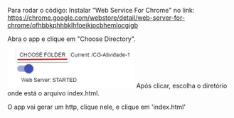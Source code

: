 Para rodar o código:
Instalar "Web Service For Chrome" no link:<br/>
https://chrome.google.com/webstore/detail/web-server-for-chrome/ofhbbkphhbklhfoeikjpcbhemlocgigb

Abra o app e clique em "Choose Directory".<br />
![Alt text](/readme_images/folder.jpg?raw=true)
Após clicar, escolha o diretório onde está o arquivo index.html.<br />

O app vai gerar um http, clique nele, e clique em 'index.html'<br />
